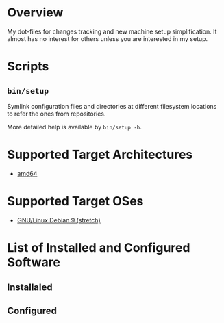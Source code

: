 # Overview

My dot-files for changes tracking and new machine setup simplification.
It almost has no interest for others unless you are interested in my setup.

# Scripts

## `bin/setup`

Symlink configuration files and directories at different filesystem locations to
refer the ones from repositories.

More detailed help is available by `bin/setup -h`.

# Supported Target Architectures
- [amd64](https://en.wikipedia.org/wiki/X86-64)

# Supported Target OSes

- [GNU/Linux Debian 9 (stretch)](https://www.debian.org/)

# List of Installed and Configured Software

## Installaled

## Configured
